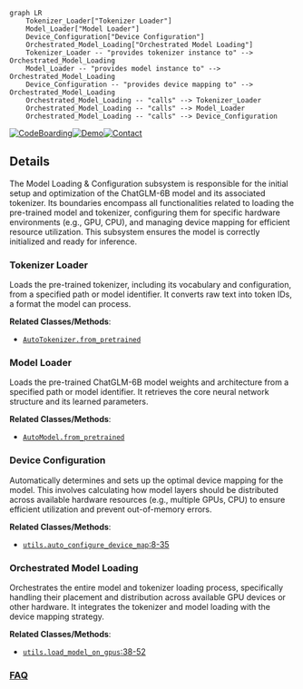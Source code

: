 ```mermaid
graph LR
    Tokenizer_Loader["Tokenizer Loader"]
    Model_Loader["Model Loader"]
    Device_Configuration["Device Configuration"]
    Orchestrated_Model_Loading["Orchestrated Model Loading"]
    Tokenizer_Loader -- "provides tokenizer instance to" --> Orchestrated_Model_Loading
    Model_Loader -- "provides model instance to" --> Orchestrated_Model_Loading
    Device_Configuration -- "provides device mapping to" --> Orchestrated_Model_Loading
    Orchestrated_Model_Loading -- "calls" --> Tokenizer_Loader
    Orchestrated_Model_Loading -- "calls" --> Model_Loader
    Orchestrated_Model_Loading -- "calls" --> Device_Configuration
```

[![CodeBoarding](https://img.shields.io/badge/Generated%20by-CodeBoarding-9cf?style=flat-square)](https://github.com/CodeBoarding/CodeBoarding)[![Demo](https://img.shields.io/badge/Try%20our-Demo-blue?style=flat-square)](https://www.codeboarding.org/demo)[![Contact](https://img.shields.io/badge/Contact%20us%20-%20contact@codeboarding.org-lightgrey?style=flat-square)](mailto:contact@codeboarding.org)

## Details

The Model Loading & Configuration subsystem is responsible for the initial setup and optimization of the ChatGLM-6B model and its associated tokenizer. Its boundaries encompass all functionalities related to loading the pre-trained model and tokenizer, configuring them for specific hardware environments (e.g., GPU, CPU), and managing device mapping for efficient resource utilization. This subsystem ensures the model is correctly initialized and ready for inference.

### Tokenizer Loader
Loads the pre-trained tokenizer, including its vocabulary and configuration, from a specified path or model identifier. It converts raw text into token IDs, a format the model can process.


**Related Classes/Methods**:

- <a href="https://github.com/zai-org/ChatGLM-6B/blob/main/api.py" target="_blank" rel="noopener noreferrer">`AutoTokenizer.from_pretrained`</a>


### Model Loader
Loads the pre-trained ChatGLM-6B model weights and architecture from a specified path or model identifier. It retrieves the core neural network structure and its learned parameters.


**Related Classes/Methods**:

- <a href="https://github.com/zai-org/ChatGLM-6B/blob/main/api.py" target="_blank" rel="noopener noreferrer">`AutoModel.from_pretrained`</a>


### Device Configuration
Automatically determines and sets up the optimal device mapping for the model. This involves calculating how model layers should be distributed across available hardware resources (e.g., multiple GPUs, CPU) to ensure efficient utilization and prevent out-of-memory errors.


**Related Classes/Methods**:

- <a href="https://github.com/zai-org/ChatGLM-6B/blob/main/utils.py#L8-L35" target="_blank" rel="noopener noreferrer">`utils.auto_configure_device_map`:8-35</a>


### Orchestrated Model Loading
Orchestrates the entire model and tokenizer loading process, specifically handling their placement and distribution across available GPU devices or other hardware. It integrates the tokenizer and model loading with the device mapping strategy.


**Related Classes/Methods**:

- <a href="https://github.com/zai-org/ChatGLM-6B/blob/main/utils.py#L38-L52" target="_blank" rel="noopener noreferrer">`utils.load_model_on_gpus`:38-52</a>




### [FAQ](https://github.com/CodeBoarding/GeneratedOnBoardings/tree/main?tab=readme-ov-file#faq)